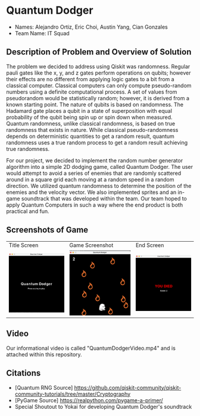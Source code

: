 # Quantum Dodger
* Names: Alejandro Ortiz, Eric Choi, Austin Yang, Cian Gonzales
* Team Name: IT Squad

## Description of Problem and Overview of Solution
The problem we decided to address using Qiskit was randomness. Regular pauli gates like the x, y, and z gates perform operations on qubits; however their effects are no different from applying logic gates to a bit from a classical computer. Classical computers can only compute pseudo-random numbers using a definite computational process. A set of values from pseudorandom would be statistically random; however, it is derived from a known starting point. The nature of qubits is based on randomness. The Hadamard gate places a qubit in a state of superposition with equal probability of the qubit being spin up or spin down when measured. Quantum randomness, unlike classical randomness, is based on true randomness that exists in nature. While classical pseudo-randomness depends on deterministic quantities to get a random result, quantum randomness uses a true random process to get a random result achieving true randomness. 

For our project, we decided to implement the random number generator algorithm into a simple 2D dodging game, called Quantum Dodger. The user would attempt to avoid a series of enemies that are randomly scattered around in a square grid each moving at a random speed in a random direction. We utilized quantum randomness to determine the position of the enemies and the velocity vector. We also implemented sprites and an in-game soundtrack that was developed within the team. Our team hoped to apply Quantum Computers in such a way where the end product is both practical and fun.

## Screenshots of Game
<table>
  <tr>
    <td>Title Screen</td>
     <td>Game Screenshot</td>
     <td>End Screen</td>
  </tr>
  <tr>
    <td><img src="images/titlescreen.png" width=270></td>
    <td><img src="images/game_ss.png" width=270></td>
    <td><img src="images/endscreen.png" width=270></td>
  </tr>
 </table>

 ## Video
 Our informational video is called "QuantumDodgerVideo.mp4" and is attached within this repository.

## Citations
* [Quantum RNG Source] https://github.com/qiskit-community/qiskit-community-tutorials/tree/master/Cryptography
* [PyGame Source] https://realpython.com/pygame-a-primer/
* Special Shoutout to Yokai for developing Quantum Dodger's soundtrack
